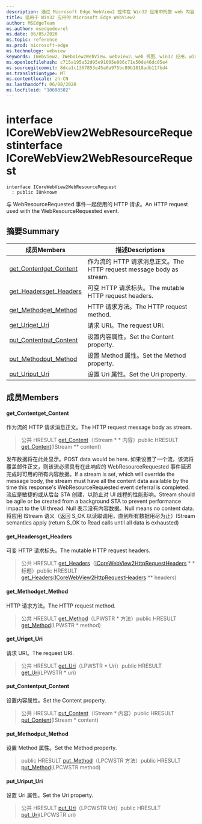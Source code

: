 ```yaml
---
description: 通过 Microsoft Edge WebView2 控件在 Win32 应用中托管 web 内容
title: 适用于 Win32 应用的 Microsoft Edge WebView2
author: MSEdgeTeam
ms.author: msedgedevrel
ms.date: 06/05/2020
ms.topic: reference
ms.prod: microsoft-edge
ms.technology: webview
keywords: IWebView2、IWebView2WebView、webview2、web 视图、win32 应用、win32、edge、ICoreWebView2、ICoreWebView2Controller、浏览器控件、边缘 html
ms.openlocfilehash: c715a195a52d95e91095e006c71e50de46dc05e4
ms.sourcegitcommit: 8dca1c1367853e45a0a975bc89b1818adb117bd4
ms.translationtype: MT
ms.contentlocale: zh-CN
ms.lasthandoff: 06/08/2020
ms.locfileid: "10698502"
---
```

# <span data-ttu-id="6b620-104">interface ICoreWebView2WebResourceRequest</span><span class="sxs-lookup"><span data-stu-id="6b620-104">interface ICoreWebView2WebResourceRequest</span></span> 

```
interface ICoreWebView2WebResourceRequest
  : public IUnknown
```

<span data-ttu-id="6b620-105">与 WebResourceRequested 事件一起使用的 HTTP 请求。</span><span class="sxs-lookup"><span data-stu-id="6b620-105">An HTTP request used with the WebResourceRequested event.</span></span>

## <span data-ttu-id="6b620-106">摘要</span><span class="sxs-lookup"><span data-stu-id="6b620-106">Summary</span></span>

 <span data-ttu-id="6b620-107">成员</span><span class="sxs-lookup"><span data-stu-id="6b620-107">Members</span></span>                        | <span data-ttu-id="6b620-108">描述</span><span class="sxs-lookup"><span data-stu-id="6b620-108">Descriptions</span></span>
--------------------------------|---------------------------------------------
[<span data-ttu-id="6b620-109">get_Content</span><span class="sxs-lookup"><span data-stu-id="6b620-109">get_Content</span></span>](#get_content) | <span data-ttu-id="6b620-110">作为流的 HTTP 请求消息正文。</span><span class="sxs-lookup"><span data-stu-id="6b620-110">The HTTP request message body as stream.</span></span>
[<span data-ttu-id="6b620-111">get_Headers</span><span class="sxs-lookup"><span data-stu-id="6b620-111">get_Headers</span></span>](#get_headers) | <span data-ttu-id="6b620-112">可变 HTTP 请求标头。</span><span class="sxs-lookup"><span data-stu-id="6b620-112">The mutable HTTP request headers.</span></span>
[<span data-ttu-id="6b620-113">get_Method</span><span class="sxs-lookup"><span data-stu-id="6b620-113">get_Method</span></span>](#get_method) | <span data-ttu-id="6b620-114">HTTP 请求方法。</span><span class="sxs-lookup"><span data-stu-id="6b620-114">The HTTP request method.</span></span>
[<span data-ttu-id="6b620-115">get_Uri</span><span class="sxs-lookup"><span data-stu-id="6b620-115">get_Uri</span></span>](#get_uri) | <span data-ttu-id="6b620-116">请求 URI。</span><span class="sxs-lookup"><span data-stu-id="6b620-116">The request URI.</span></span>
[<span data-ttu-id="6b620-117">put_Content</span><span class="sxs-lookup"><span data-stu-id="6b620-117">put_Content</span></span>](#put_content) | <span data-ttu-id="6b620-118">设置内容属性。</span><span class="sxs-lookup"><span data-stu-id="6b620-118">Set the Content property.</span></span>
[<span data-ttu-id="6b620-119">put_Method</span><span class="sxs-lookup"><span data-stu-id="6b620-119">put_Method</span></span>](#put_method) | <span data-ttu-id="6b620-120">设置 Method 属性。</span><span class="sxs-lookup"><span data-stu-id="6b620-120">Set the Method property.</span></span>
[<span data-ttu-id="6b620-121">put_Uri</span><span class="sxs-lookup"><span data-stu-id="6b620-121">put_Uri</span></span>](#put_uri) | <span data-ttu-id="6b620-122">设置 Uri 属性。</span><span class="sxs-lookup"><span data-stu-id="6b620-122">Set the Uri property.</span></span>

## <span data-ttu-id="6b620-123">成员</span><span class="sxs-lookup"><span data-stu-id="6b620-123">Members</span></span>

#### <span data-ttu-id="6b620-124">get_Content</span><span class="sxs-lookup"><span data-stu-id="6b620-124">get_Content</span></span> 

<span data-ttu-id="6b620-125">作为流的 HTTP 请求消息正文。</span><span class="sxs-lookup"><span data-stu-id="6b620-125">The HTTP request message body as stream.</span></span>

> <span data-ttu-id="6b620-126">公共 HRESULT [get_Content](#get_content)（IStream \* \* 内容）</span><span class="sxs-lookup"><span data-stu-id="6b620-126">public HRESULT [get_Content](#get_content)(IStream \*\* content)</span></span>

<span data-ttu-id="6b620-127">发布数据将在此处显示。</span><span class="sxs-lookup"><span data-stu-id="6b620-127">POST data would be here.</span></span> <span data-ttu-id="6b620-128">如果设置了一个流，该流将覆盖邮件正文，则该流必须具有在此响应的 WebResourceRequested 事件延迟完成时可用的所有内容数据。</span><span class="sxs-lookup"><span data-stu-id="6b620-128">If a stream is set, which will override the message body, the stream must have all the content data available by the time this response's WebResourceRequested event deferral is completed.</span></span> <span data-ttu-id="6b620-129">流应是敏捷的或从后台 STA 创建，以防止对 UI 线程的性能影响。</span><span class="sxs-lookup"><span data-stu-id="6b620-129">Stream should be agile or be created from a background STA to prevent performance impact to the UI thread.</span></span> <span data-ttu-id="6b620-130">Null 表示没有内容数据。</span><span class="sxs-lookup"><span data-stu-id="6b620-130">Null means no content data.</span></span> <span data-ttu-id="6b620-131">将应用 IStream 语义（返回 S_OK 以读取调用，直到所有数据用尽为止）</span><span class="sxs-lookup"><span data-stu-id="6b620-131">IStream semantics apply (return S_OK to Read calls until all data is exhausted)</span></span>

#### <span data-ttu-id="6b620-132">get_Headers</span><span class="sxs-lookup"><span data-stu-id="6b620-132">get_Headers</span></span> 

<span data-ttu-id="6b620-133">可变 HTTP 请求标头。</span><span class="sxs-lookup"><span data-stu-id="6b620-133">The mutable HTTP request headers.</span></span>

> <span data-ttu-id="6b620-134">公共 HRESULT [get_Headers](#get_headers)（[ICoreWebView2HttpRequestHeaders](icorewebview2httprequestheaders.md) \* \* 标题）</span><span class="sxs-lookup"><span data-stu-id="6b620-134">public HRESULT [get_Headers](#get_headers)([ICoreWebView2HttpRequestHeaders](icorewebview2httprequestheaders.md) \*\* headers)</span></span>

#### <span data-ttu-id="6b620-135">get_Method</span><span class="sxs-lookup"><span data-stu-id="6b620-135">get_Method</span></span> 

<span data-ttu-id="6b620-136">HTTP 请求方法。</span><span class="sxs-lookup"><span data-stu-id="6b620-136">The HTTP request method.</span></span>

> <span data-ttu-id="6b620-137">公共 HRESULT [get_Method](#get_method)（LPWSTR \* 方法）</span><span class="sxs-lookup"><span data-stu-id="6b620-137">public HRESULT [get_Method](#get_method)(LPWSTR \* method)</span></span>

#### <span data-ttu-id="6b620-138">get_Uri</span><span class="sxs-lookup"><span data-stu-id="6b620-138">get_Uri</span></span> 

<span data-ttu-id="6b620-139">请求 URI。</span><span class="sxs-lookup"><span data-stu-id="6b620-139">The request URI.</span></span>

> <span data-ttu-id="6b620-140">公共 HRESULT [get_Uri](#get_uri)（LPWSTR \* Uri）</span><span class="sxs-lookup"><span data-stu-id="6b620-140">public HRESULT [get_Uri](#get_uri)(LPWSTR \* uri)</span></span>

#### <span data-ttu-id="6b620-141">put_Content</span><span class="sxs-lookup"><span data-stu-id="6b620-141">put_Content</span></span> 

<span data-ttu-id="6b620-142">设置内容属性。</span><span class="sxs-lookup"><span data-stu-id="6b620-142">Set the Content property.</span></span>

> <span data-ttu-id="6b620-143">公共 HRESULT [put_Content](#put_content)（IStream \* 内容）</span><span class="sxs-lookup"><span data-stu-id="6b620-143">public HRESULT [put_Content](#put_content)(IStream \* content)</span></span>

#### <span data-ttu-id="6b620-144">put_Method</span><span class="sxs-lookup"><span data-stu-id="6b620-144">put_Method</span></span> 

<span data-ttu-id="6b620-145">设置 Method 属性。</span><span class="sxs-lookup"><span data-stu-id="6b620-145">Set the Method property.</span></span>

> <span data-ttu-id="6b620-146">public HRESULT [put_Method](#put_method)（LPCWSTR 方法）</span><span class="sxs-lookup"><span data-stu-id="6b620-146">public HRESULT [put_Method](#put_method)(LPCWSTR method)</span></span>

#### <span data-ttu-id="6b620-147">put_Uri</span><span class="sxs-lookup"><span data-stu-id="6b620-147">put_Uri</span></span> 

<span data-ttu-id="6b620-148">设置 Uri 属性。</span><span class="sxs-lookup"><span data-stu-id="6b620-148">Set the Uri property.</span></span>

> <span data-ttu-id="6b620-149">公共 HRESULT [put_Uri](#put_uri)（LPCWSTR Uri）</span><span class="sxs-lookup"><span data-stu-id="6b620-149">public HRESULT [put_Uri](#put_uri)(LPCWSTR uri)</span></span>

